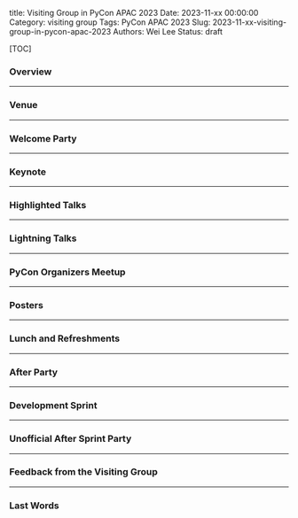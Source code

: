 title: Visiting Group in PyCon APAC 2023
Date: 2023-11-xx 00:00:00
Category: visiting group
Tags: PyCon APAC 2023
Slug: 2023-11-xx-visiting-group-in-pycon-apac-2023
Authors: Wei Lee
Status: draft

[TOC]

### Overview
---
### Venue
---
### Welcome Party
---
### Keynote
---
### Highlighted Talks
---
### Lightning Talks
---
### PyCon Organizers Meetup
---
### Posters
---
### Lunch and Refreshments
---
### After Party
---
### Development Sprint
---
### Unofficial After Sprint Party
---
### Feedback from the Visiting Group
---
### Last Words

